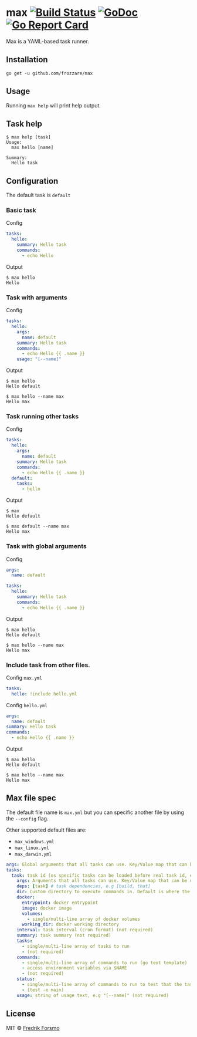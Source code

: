 # max [![Build Status](https://travis-ci.org/frozzare/max.svg?branch=master)](https://travis-ci.org/frozzare/max) [![GoDoc](https://godoc.org/github.com/frozzare/max?status.svg)](http://godoc.org/github.com/frozzare/max) [![Go Report Card](https://goreportcard.com/badge/github.com/frozzare/max)](https://goreportcard.com/report/github.com/frozzare/max)

Max is a YAML-based task runner.

## Installation

```
go get -u github.com/frozzare/max
```

## Usage

Running `max help` will print help output.

## Task help

```
$ max help [task]
Usage:
  max hello [name]

Summary:
  Hello task
```

## Configuration

The default task is `default`

### Basic task

Config

```yaml
tasks:
  hello:
    summary: Hello task
    commands:
      - echo Hello
```

Output

```
$ max hello
Hello
```

### Task with arguments

Config

```yaml
tasks:
  hello:
    args:
      name: default
    summary: Hello task
    commands:
      - echo Hello {{ .name }}
    usage: "[--name]"
```

Output

```
$ max hello
Hello default

$ max hello --name max
Hello max
```

### Task running other tasks

Config

```yaml
tasks:
  hello:
    args:
      name: default
    summary: Hello task
    commands:
      - echo Hello {{ .name }}
  default:
    tasks:
      - hello
```

Output

```
$ max
Hello default

$ max default --name max
Hello max
```

### Task with global arguments

Config

```yaml
args:
  name: default

tasks:
  hello:
    summary: Hello task
    commands:
      - echo Hello {{ .name }}
```

Output

```
$ max hello
Hello default

$ max hello --name max
Hello max
```

### Include task from other files.

Config `max.yml`

```yaml
tasks:
  hello: !include hello.yml
```

Config `hello.yml`

```yaml
args:
  name: default
summary: Hello task
commands:
  - echo Hello {{ .name }}
```

Output

```
$ max hello
Hello default

$ max hello --name max
Hello max
```

## Max file spec

The default file name is `max.yml` but you can specific another file by using the `--config` flag.

Other supported default files are:

- `max_windows.yml`
- `max_linux.yml`
- `max_darwin.yml`

```yaml
args: Global arguments that all tasks can use. Key/Value map that can be used with --key flag.
tasks:
  task: task id (os specific tasks can be loaded before real task id, e.g build_windows is loaded when build is called on windows)
    args: Arguments that all tasks can use. Key/Value map that can be used with --key flag.
    deps: [task] # task dependencies, e.g [build, that]
    dir: Custom directory to execute commands in. Default is where the max file is located.
    docker:
      entrypoint: docker entrypoint
      image: docker image
      volumes:
        - single/multi-line array of docker volumes
      working_dir: docker working directory
    interval: task interval (cron format) (not required)
    summary: task summary (not required)
    tasks:
      - single/multi-line array of tasks to run
      - (not required)
    commands:
      - single/multi-line array of commands to run (go text template)
      - access environment variables via $NAME
      - (not required)
    status:
      - single/multi-line array of commands to run to test that the task is up to date.
      - (test -e main)
    usage: string of usage text, e.g "[--name]" (not required)
```

## License

MIT © [Fredrik Forsmo](https://github.com/frozzare)
